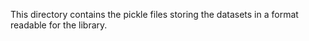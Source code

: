 This directory contains the pickle files storing the datasets in a format readable for the library.
